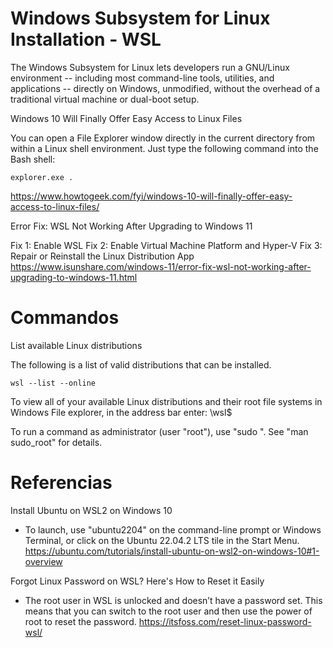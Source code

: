 # Windows Subsystem for Linux Installation - WSL


The Windows Subsystem for Linux lets developers run a GNU/Linux environment -- including most command-line tools, utilities, and applications -- directly on Windows, unmodified, without the overhead of a traditional virtual machine or dual-boot setup.


Windows 10 Will Finally Offer Easy Access to Linux Files

You can open a File Explorer window directly in the current directory from within a Linux shell environment. Just type the following command into the Bash shell:

```
explorer.exe .
```

https://www.howtogeek.com/fyi/windows-10-will-finally-offer-easy-access-to-linux-files/


Error Fix: WSL Not Working After Upgrading to Windows 11

Fix 1: Enable WSL
Fix 2: Enable Virtual Machine Platform and Hyper-V
Fix 3: Repair or Reinstall the Linux Distribution App
https://www.isunshare.com/windows-11/error-fix-wsl-not-working-after-upgrading-to-windows-11.html



# Commandos


List available Linux distributions

The following is a list of valid distributions that can be installed.

```
wsl --list --online
```


To view all of your available Linux distributions and their root file systems in Windows File explorer, in the address bar enter: \\wsl$


To run a command as administrator (user "root"), use "sudo <command>".
See "man sudo_root" for details.


# Referencias


Install Ubuntu on WSL2 on Windows 10
- To launch, use "ubuntu2204" on the command-line prompt or Windows Terminal, or click on the Ubuntu 22.04.2 LTS tile in the Start Menu.
https://ubuntu.com/tutorials/install-ubuntu-on-wsl2-on-windows-10#1-overview


Forgot Linux Password on WSL? Here's How to Reset it Easily
- The root user in WSL is unlocked and doesn’t have a password set. This means that you can switch to the root user and then use the power of root to reset the password.
https://itsfoss.com/reset-linux-password-wsl/